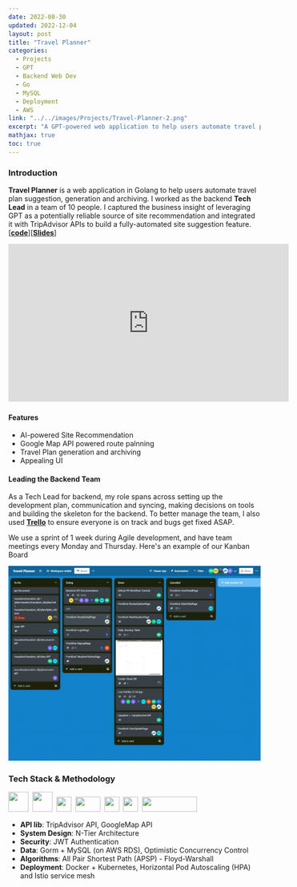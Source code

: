 ```yaml
---
date: 2022-08-30
updated: 2022-12-04
layout: post
title: "Travel Planner"
categories:
  - Projects
  - GPT
  - Backend Web Dev
  - Go
  - MySQL
  - Deployment
  - AWS
link: "../../images/Projects/Travel-Planner-2.png"
excerpt: "A GPT-powered web application to help users automate travel plan suggestion, generation and archiving"
mathjax: true
toc: true
---
```


### **Introduction**

**Travel Planner** is a web application in Golang to help users automate travel plan suggestion, generation and archiving. I worked as the backend **Tech Lead** in a team of 10 people. I captured the business insight of leveraging GPT as a potentially reliable source of site recommendation and integrated it with TripAdvisor APIs to build a fully-automated site suggestion feature. [[**code**](https://github.com/Criss-Wang/twitch-plus/tree/main)][[**Slides**](https://docs.google.com/presentation/d/1OWBaqNC8_jkJSOGyLIuRiuyYzgNggsb9lkeuI2QteJw/edit?usp=sharing)]

<iframe width="560" height="315" src="https://www.youtube.com/embed/feiTAMlMq3k" frameborder="0" allow="accelerometer; autoplay; encrypted-media; gyroscope; picture-in-picture" allowfullscreen></iframe>

#### **Features**

- AI-powered Site Recommendation
- Google Map API powered route palnning
- Travel Plan generation and archiving
- Appealing UI

#### **Leading the Backend Team**

As a Tech Lead for backend, my role spans across setting up the development plan, communication and syncing, making decisions on tools and building the skeleton for the backend. To better manage the team, I also used [**Trello**](https://trello.com/) to ensure everyone is on track and bugs get fixed ASAP.

We use a sprint of 1 week during Agile development, and have team meetings every Monday and Thursday. Here\'s an example of our Kanban Board

![](../../images/Projects/Travel-Planner.png)

### **Tech Stack & Methodology**

<div>
    <img src="https://cdn.jsdelivr.net/gh/devicons/devicon/icons/mysql/mysql-original.svg"  width="40" height="40"/>&nbsp;
    <img src="https://cdn.jsdelivr.net/gh/devicons/devicon/icons/go/go-original-wordmark.svg"  width="40" height="40"/>&nbsp;
    <img src="https://freelogopng.com/images/all_img/1681142503openai-icon-png.png" width="30" height="30"/>&nbsp;
    <img src="https://www.sophos.com/sites/default/files/2022-02/aws-logo-white-orange.png" width="50" height="30"/>&nbsp;
    <img src="https://cdn.jsdelivr.net/gh/devicons/devicon/icons/docker/docker-original.svg" width="30" height="30"/>&nbsp;
    <img src="https://cdn.jsdelivr.net/gh/devicons/devicon/icons/kubernetes/kubernetes-plain.svg" width="30" height="30"/>&nbsp;
    <img src="https://upload.wikimedia.org/wikipedia/commons/2/22/Apache_JMeter.png" width="110" height="30"/>&nbsp;
</div>

- **API lib**: TripAdvisor API, GoogleMap API
- **System Design**: N-Tier Architecture
- **Security**: JWT Authentication
- **Data**: Gorm + MySQL (on AWS RDS), Optimistic Concurrency Control
- **Algorithms**: All Pair Shortest Path (APSP) - Floyd-Warshall
- **Deployment**: Docker + Kubernetes, Horizontal Pod Autoscaling (HPA) and Istio service mesh
